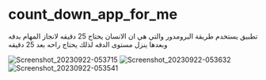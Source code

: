 # count_down_app_for_me

تطبيق يستخدم طريقة البرومدور والتي هي ان الانسان يحتاج 25 دقيقه لانجاز المهام بدقه وبعدها ينزل مستوى الدقه لذلك يحتاج راحه بعد 25 دقيقه

![Screenshot_20230922-053715](https://github.com/mostafatarawneh/count_down_app_for_me/assets/47160216/8baf1682-870c-46dd-a240-5b8dc80e4c46)
![Screenshot_20230922-053632](https://github.com/mostafatarawneh/count_down_app_for_me/assets/47160216/23c12f75-31fa-4827-a832-de1b69c56f84)
![Screenshot_20230922-053541](https://github.com/mostafatarawneh/count_down_app_for_me/assets/47160216/e1cd7397-dcf1-4b9c-93c2-6dcd6757195b)
